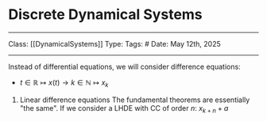 # Discrete Dynamical Systems
___
Class: [[DynamicalSystems]]
Type: 
Tags: # 
Date: May 12th, 2025
___

Instead of differential equations, we will consider difference equations:
- $t \in \mathbb{R} \mapsto x(t) \rightarrow k \in \mathbb{N} \mapsto x_k$

1. Linear difference equations
The fundamental theorems are essentially "the same".
If we consider a LHDE with CC of order $n$: $x_{k+n}+a$